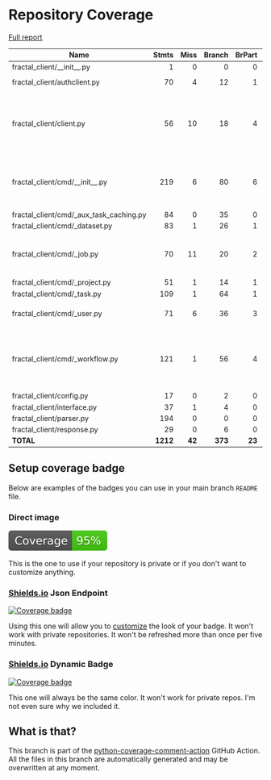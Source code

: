 # Repository Coverage

[Full report](https://htmlpreview.github.io/?https://github.com/fractal-analytics-platform/fractal-client/blob/python-coverage-comment-action-data/htmlcov/index.html)

| Name                                        |    Stmts |     Miss |   Branch |   BrPart |   Cover |   Missing |
|-------------------------------------------- | -------: | -------: | -------: | -------: | ------: | --------: |
| fractal\_client/\_\_init\_\_.py             |        1 |        0 |        0 |        0 |    100% |           |
| fractal\_client/authclient.py               |       70 |        4 |       12 |        1 |     94% |43-44, 75-76 |
| fractal\_client/client.py                   |       56 |       10 |       18 |        4 |     81% |60-67, 76, 86-87, 112, 118-120, 124 |
| fractal\_client/cmd/\_\_init\_\_.py         |      219 |        6 |       80 |        6 |     96% |98, 146, 208, 286, 313, 370 |
| fractal\_client/cmd/\_aux\_task\_caching.py |       84 |        0 |       35 |        0 |    100% |           |
| fractal\_client/cmd/\_dataset.py            |       83 |        1 |       26 |        1 |     98% |       122 |
| fractal\_client/cmd/\_job.py                |       70 |       11 |       20 |        2 |     86% |99-107, 113-124, 156 |
| fractal\_client/cmd/\_project.py            |       51 |        1 |       14 |        1 |     97% |        45 |
| fractal\_client/cmd/\_task.py               |      109 |        1 |       64 |        1 |     99% |       185 |
| fractal\_client/cmd/\_user.py               |       71 |        6 |       36 |        3 |     90% |38-43, 50->59, 113 |
| fractal\_client/cmd/\_workflow.py           |      121 |        1 |       56 |        4 |     97% |139, 149->154, 263->271, 302->310 |
| fractal\_client/config.py                   |       17 |        0 |        2 |        0 |    100% |           |
| fractal\_client/interface.py                |       37 |        1 |        4 |        0 |     98% |        18 |
| fractal\_client/parser.py                   |      194 |        0 |        0 |        0 |    100% |           |
| fractal\_client/response.py                 |       29 |        0 |        6 |        0 |    100% |           |
|                                   **TOTAL** | **1212** |   **42** |  **373** |   **23** | **96%** |           |


## Setup coverage badge

Below are examples of the badges you can use in your main branch `README` file.

### Direct image

[![Coverage badge](https://raw.githubusercontent.com/fractal-analytics-platform/fractal-client/python-coverage-comment-action-data/badge.svg)](https://htmlpreview.github.io/?https://github.com/fractal-analytics-platform/fractal-client/blob/python-coverage-comment-action-data/htmlcov/index.html)

This is the one to use if your repository is private or if you don't want to customize anything.

### [Shields.io](https://shields.io) Json Endpoint

[![Coverage badge](https://img.shields.io/endpoint?url=https://raw.githubusercontent.com/fractal-analytics-platform/fractal-client/python-coverage-comment-action-data/endpoint.json)](https://htmlpreview.github.io/?https://github.com/fractal-analytics-platform/fractal-client/blob/python-coverage-comment-action-data/htmlcov/index.html)

Using this one will allow you to [customize](https://shields.io/endpoint) the look of your badge.
It won't work with private repositories. It won't be refreshed more than once per five minutes.

### [Shields.io](https://shields.io) Dynamic Badge

[![Coverage badge](https://img.shields.io/badge/dynamic/json?color=brightgreen&label=coverage&query=%24.message&url=https%3A%2F%2Fraw.githubusercontent.com%2Ffractal-analytics-platform%2Ffractal-client%2Fpython-coverage-comment-action-data%2Fendpoint.json)](https://htmlpreview.github.io/?https://github.com/fractal-analytics-platform/fractal-client/blob/python-coverage-comment-action-data/htmlcov/index.html)

This one will always be the same color. It won't work for private repos. I'm not even sure why we included it.

## What is that?

This branch is part of the
[python-coverage-comment-action](https://github.com/marketplace/actions/python-coverage-comment)
GitHub Action. All the files in this branch are automatically generated and may be
overwritten at any moment.
